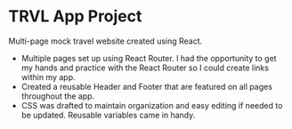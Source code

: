 # TRVL App Project

Multi-page mock travel website created using React.

- Multiple pages set up using React Router. I had the opportunity to get my hands and practice with the React Router so I could create links within my app.
- Created a reusable Header and Footer that are featured on all pages throughout the app.
- CSS was drafted to maintain organization and easy editing if needed to be updated. Reusable variables came in handy.
